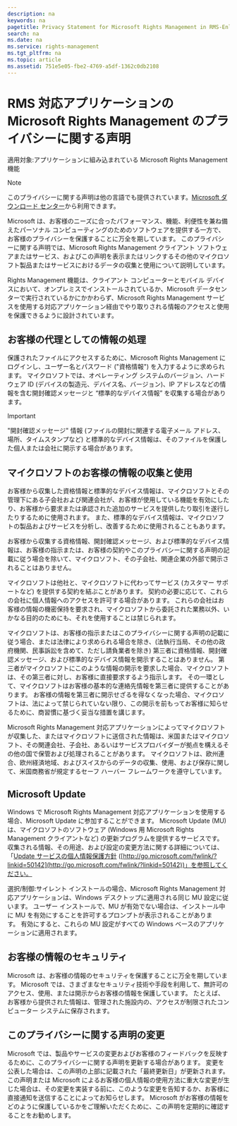 ```yaml
---
description: na
keywords: na
pagetitle: Privacy Statement for Microsoft Rights Management in RMS-Enlightened Applications
search: na
ms.date: na
ms.service: rights-management
ms.tgt_pltfrm: na
ms.topic: article
ms.assetid: 751e5e05-fbe2-4769-a5df-1362c0db2108
---
```

# RMS 対応アプリケーションの Microsoft Rights Management のプライバシーに関する声明
適用対象:アプリケーションに組み込まれている Microsoft Rights Management 機能

> [!NOTE]
> このプライバシーに関する声明は他の言語でも提供されています。[Microsoft ダウンロード センター](http://www.microsoft.com/download/details.aspx?id=41668)から利用できます。

Microsoft は、お客様のニーズに合ったパフォーマンス、機能、利便性を兼ね備えたパーソナル コンピューティングのためのソフトウェアを提供する一方で、お客様のプライバシーを保護することに万全を期しています。 このプライバシーに関する声明では、Microsoft Rights Management クライアント ソフトウェアまたはサービス、およびこの声明を表示またはリンクするその他のマイクロソフト製品またはサービスにおけるデータの収集と使用について説明しています。

Rights Management 機能は、クライアント コンピューターとモバイル デバイスにおいて、オンプレミスでインストールされているか、Microsoft データセンターで実行されているかにかかわらず、Microsoft Rights Management サービスを使用する対応アプリケーション経由でやり取りされる情報のアクセスと使用を保護できるように設計されています。

## お客様の代理としての情報の処理
保護されたファイルにアクセスするために、Microsoft Rights Management にログインし、ユーザー名とパスワード ("資格情報") を入力するように求められます。 マイクロソフトでは、オペレーティング システムのバージョン、ハードウェア ID (デバイスの製造元、デバイス名、バージョン)、IP アドレスなどの情報を含む開封確認メッセージと “標準的なデバイス情報” を収集する場合があります。

> [!IMPORTANT]
> "開封確認メッセージ" 情報 (ファイルの開封に関連する電子メール アドレス、場所、タイムスタンプなど) と標準的なデバイス情報は、そのファイルを保護した個人または会社に開示する場合があります。

## マイクロソフトのお客様の情報の収集と使用
お客様から収集した資格情報と標準的なデバイス情報は、マイクロソフトとその管理下にある子会社および関連会社が、お客様が使用している機能を有効にしたり、お客様から要求または承認された追加のサービスを提供したり取引を遂行したりするために使用されます。 また、標準的なデバイス情報は、マイクロソフトの製品およびサービスを分析し、改善するために使用されることもあります。

お客様から収集する資格情報、開封確認メッセージ、および標準的なデバイス情報は、お客様の指示または、お客様の契約やこのプライバシーに関する声明の記載に従う場合を除いて、マイクロソフト、その子会社、関連企業の外部で開示されることはありません。

マイクロソフトは他社と、マイクロソフトに代わってサービス (カスタマー サポートなど) を提供する契約を結ぶことがあります。 契約の必要に応じて、これらの会社に個人情報へのアクセスを許可する場合があります。 これらの会社はお客様の情報の機密保持を要求され、マイクロソフトから委託された業務以外、いかなる目的のためにも、それを使用することは禁じられます。

マイクロソフトは、お客様の指示またはこのプライバシーに関する声明の記載に従う場合、または法律により求められる場合を除き、(法執行当局、その他の政府機関、民事訴訟を含めて、ただし請負業者を除き) 第三者に資格情報、開封確認メッセージ、および標準的なデバイス情報を開示することはありません。 第三者がマイクロソフトにこのような情報の開示を要求した場合、マイクロソフトは、その第三者に対し、お客様に直接要求するよう指示します。 その一環として、マイクロソフトはお客様の基本的な連絡先情報を第三者に提供することがあります。 お客様の情報を第三者に開示せざるを得なくなった場合、マイクロソフトは、法によって禁じられていない限り、この開示を前もってお客様に知らせるために、商習慣に基づく妥当な措置を講じます。

Microsoft Rights Management 対応アプリケーションによってマイクロソフトが収集した、またはマイクロソフトに送信された情報は、米国またはマイクロソフト、その関連会社、子会社、あるいはサービスプロバイダーが拠点を構えるその他の国で保管および処理されることがあります。 マイクロソフトは、欧州連合、欧州経済地域、およびスイスからのデータの収集、使用、および保存に関して、米国商務省が規定するセーフ ハーバー フレームワークを遵守しています。

## Microsoft Update
Windows で Microsoft Rights Management 対応アプリケーションを使用する場合、Microsoft Update に参加することができます。 Microsoft Update (MU) は、マイクロソフトのソフトウェア (Windows 用 Microsoft Rights Management クライアントなど) の更新プログラムを提供するサービスです。 収集される情報、その用途、および設定の変更方法に関する詳細については、「[Update サービスの個人情報保護方針](http://go.microsoft.com/fwlink/?linkid=50142) ([http://go.microsoft.com/fwlink/?linkid=50142](http://go.microsoft.com/fwlink/?linkid=50142))」を参照してください。

選択/制御:サイレント インストールの場合、Microsoft Rights Management 対応アプリケーションは、Windows デスクトップに適用される同じ MU 設定に従います。 ユーザー インストールで、MU が有効でない場合は、インストール中に MU を有効にすることを許可するプロンプトが表示されることがあります。 有効にすると、これらの MU 設定がすべての Windows ベースのアプリケーションに適用されます。

## お客様の情報のセキュリティ
Microsoft は、お客様の情報のセキュリティを保護することに万全を期しています。 Microsoft では、さまざまなセキュリティ技術や手段を利用して、無許可のアクセス、使用、または開示からお客様の情報を保護しています。 たとえば、お客様から提供された情報は、管理された施設内の、アクセスが制限されたコンピューター システムに保存されます。

## このプライバシーに関する声明の変更
Microsoft では、製品やサービスの変更およびお客様のフィードバックを反映するために、このプライバシーに関する声明を更新する場合があります。 変更を公表した場合は、この声明の上部に記載された「最終更新日」が更新されます。 この声明または Microsoft によるお客様の個人情報の使用方法に重大な変更が生じた場合は、その変更を実装する前に、このような変更を告知するか、お客様に直接通知を送信することによってお知らせします。 Microsoft がお客様の情報をどのように保護しているかをご理解いただくために、この声明を定期的に確認することをお勧めします。

